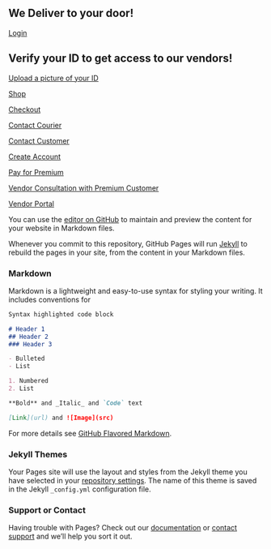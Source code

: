 ## We Deliver to your door!

[Login](login.html)

## Verify your ID to get access to our vendors!

[Upload a picture of your ID](id_upload.html)

[Shop](shop_for_weed.html)

[Checkout](checkout.html)

[Contact Courier](contact_courier.html)

[Contact Customer](contact_customer.html)

[Create Account](create_account.html)

[Pay for Premium](pay_for_premium.html)

[Vendor Consultation with Premium Customer](vendor_consultation.html)

[Vendor Portal](vendor_portal.html)

You can use the [editor on GitHub](https://github.com/sbarnett1996/WeeDeliver/edit/gh-pages/index.md) to maintain and preview the content for your website in Markdown files.

Whenever you commit to this repository, GitHub Pages will run [Jekyll](https://jekyllrb.com/) to rebuild the pages in your site, from the content in your Markdown files.

### Markdown

Markdown is a lightweight and easy-to-use syntax for styling your writing. It includes conventions for

```markdown
Syntax highlighted code block

# Header 1
## Header 2
### Header 3

- Bulleted
- List

1. Numbered
2. List

**Bold** and _Italic_ and `Code` text

[Link](url) and ![Image](src)
```

For more details see [GitHub Flavored Markdown](https://guides.github.com/features/mastering-markdown/).

### Jekyll Themes

Your Pages site will use the layout and styles from the Jekyll theme you have selected in your [repository settings](https://github.com/sbarnett1996/WeeDeliver/settings). The name of this theme is saved in the Jekyll `_config.yml` configuration file.

### Support or Contact

Having trouble with Pages? Check out our [documentation](https://docs.github.com/categories/github-pages-basics/) or [contact support](https://support.github.com/contact) and we’ll help you sort it out.
